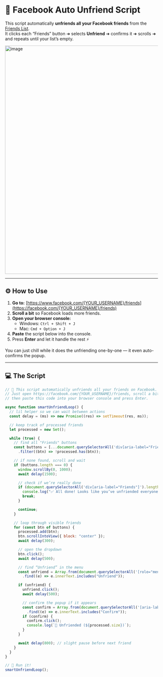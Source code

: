 # 👋 Facebook Auto Unfriend Script

This script automatically **unfriends all your Facebook friends** from the [Friends List](https://facebook.com/{YOUR_USERNAME}/friends).  
It clicks each “Friends” button ➜ selects **Unfriend** ➜ confirms it ➜ scrolls ➜ and repeats until your list’s empty.  

<img width="1172" height="754" alt="image" src="https://github.com/user-attachments/assets/453fa67a-dc1d-4aa8-b869-84cb441ea028" />


---

## ⚙️ How to Use

1. **Go to:** [https://www.facebook.com/{YOUR_USERNAME}/friends](https://facebook.com/{YOUR_USERNAME}/friends)  
2. **Scroll a bit** so Facebook loads more friends.  
3. **Open your browser console:**
   - Windows: `Ctrl + Shift + J`
   - Mac: `Cmd + Option + J`
4. **Paste** the script below into the console.  
5. Press **Enter** and let it handle the rest ⚡  

You can just chill while it does the unfriending one-by-one — it even auto-confirms the popup.  

---

## 💻 The Script

```js
// 👋 This script automatically unfriends all your friends on Facebook.
// Just open https://facebook.com/{YOUR_USERNAME}/friends, scroll a bit to load your friends,
// then paste this code into your browser console and press Enter.

async function smartUnfriendLoop() {
  // lil helper so we can wait between actions
  const delay = (ms) => new Promise((res) => setTimeout(res, ms));

  // keep track of processed friends
  let processed = new Set();

  while (true) {
    // find all "Friends" buttons
    const buttons = [...document.querySelectorAll('div[aria-label="Friends"]')]
      .filter((btn) => !processed.has(btn));

    // if none found, scroll and wait
    if (buttons.length === 0) {
      window.scrollBy(0, 1000);
      await delay(1500);

      // check if we’re really done
      if (document.querySelectorAll('div[aria-label="Friends"]').length === 0) {
        console.log("✅ All done! Looks like you’ve unfriended everyone.");
        break;
      }

      continue;
    }

    // loop through visible friends
    for (const btn of buttons) {
      processed.add(btn);
      btn.scrollIntoView({ block: "center" });
      await delay(300);

      // open the dropdown
      btn.click();
      await delay(500);

      // find “Unfriend” in the menu
      const unfriend = Array.from(document.querySelectorAll('[role="menuitem"]'))
        .find((e) => e.innerText.includes("Unfriend"));

      if (unfriend) {
        unfriend.click();
        await delay(500);

        // confirm the popup if it appears
        const confirm = Array.from(document.querySelectorAll('[aria-label="Confirm"]'))
          .find((e) => e.innerText.includes("Confirm"));
        if (confirm) {
          confirm.click();
          console.log(`👋 Unfriended (${processed.size})`);
        }
      }

      await delay(800); // slight pause before next friend
    }
  }
}

// 🚀 Run it!
smartUnfriendLoop();
